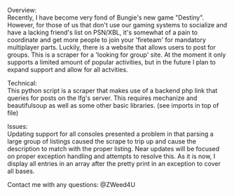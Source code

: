 Overview:  
Recently, I have become very fond of Bungie's new game "Destiny". However, for those of us that don't use our gaming systems to socialize and have a lacking friend's list on PSN/XBL, it's somewhat of a pain to coordinate and get more people to join your 'fireteam' for mandatory multiplayer parts. Luckily, there is a website that allows users to post for groups. This is a scraper for a 'looking for group' site. At the moment it only supports a limited amount of popular activities, but in the future I plan to expand support and allow for all actvities.


Technical:  
This python script is a scraper that makes use of a backend php link that queries for posts on the lfg's server. This requires mechanize and beautifulsoup as well as some other basic libraries. (see imports in top of file)


Issues:  
Updating support for all consoles presented a problem in that parsing a large group of listings caused the scrape to trip up and cause the description to match with the proper listing. Near updates will be focused on proper exception handling and attempts to resolve this. As it is now, I display all entries in an array after the pretty print in an exception to cover all bases.  



Contact me with any questions: @ZWeed4U
